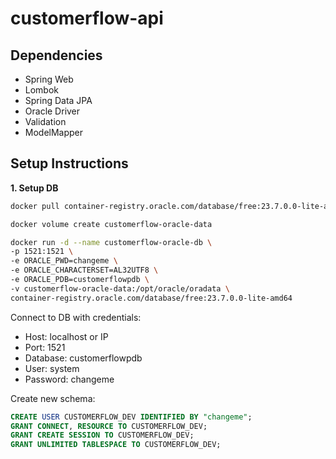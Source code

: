 # customerflow-api


## Dependencies
- Spring Web
- Lombok
- Spring Data JPA
- Oracle Driver
- Validation
- ModelMapper

## Setup Instructions

**1. Setup DB**
```zsh
docker pull container-registry.oracle.com/database/free:23.7.0.0-lite-amd64

docker volume create customerflow-oracle-data

docker run -d --name customerflow-oracle-db \
-p 1521:1521 \
-e ORACLE_PWD=changeme \
-e ORACLE_CHARACTERSET=AL32UTF8 \
-e ORACLE_PDB=customerflowpdb \
-v customerflow-oracle-data:/opt/oracle/oradata \
container-registry.oracle.com/database/free:23.7.0.0-lite-amd64
```

Connect to DB with credentials:
- Host: localhost or IP 
- Port: 1521 
- Database: customerflowpdb
- User: system
- Password: changeme

Create new schema:
```sql
CREATE USER CUSTOMERFLOW_DEV IDENTIFIED BY "changeme";
GRANT CONNECT, RESOURCE TO CUSTOMERFLOW_DEV;
GRANT CREATE SESSION TO CUSTOMERFLOW_DEV;
GRANT UNLIMITED TABLESPACE TO CUSTOMERFLOW_DEV;
```


